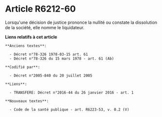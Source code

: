 # Article R6212-60

Lorsqu'une décision de justice prononce la nullité ou constate la dissolution de la société, elle nomme le liquidateur.

**Liens relatifs à cet article**

	**Anciens textes**:

	  - Décret n°78-326 1978-03-15 art. 61
	  - Décret n°78-326 du 15 mars 1978 - art. 61 (Ab)

	**Codifié par**:

	  - Décret n°2005-840 du 20 juillet 2005

	**Liens**:

	  - TRANSFERE: Décret n°2016-44 du 26 janvier 2016 - art. 1

	**Nouveaux textes**:

	  - Code de la santé publique - art. R6223-53, v. 0.2 (V)
